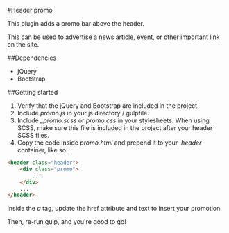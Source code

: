 #Header promo

This plugin adds a promo bar above the header.

This can be used to advertise a news article, event, or other important link on the site.

##Dependencies

* jQuery
* Bootstrap

##Getting started

1. Verify that the jQuery and Bootstrap are included in the project.
2. Include *promo.js* in your js directory / gulpfile.
3. Include *_promo.scss* or *promo.css* in your stylesheets. When using SCSS, make sure this file is included in the project after your header SCSS files.
4. Copy the code inside *promo.html* and prepend it to your *.header* container, like so:

```html
<header class="header">
	<div class="promo">
		...
	</div>
	...
</header>
```

Inside the *a* tag, update the href attribute and text to insert your promotion.

Then, re-run gulp, and you're good to go!

